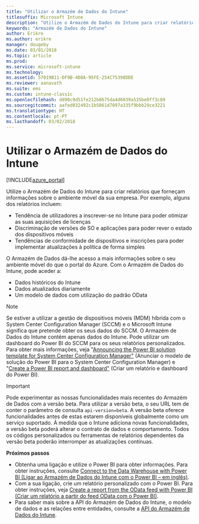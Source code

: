 ```yaml
---
title: "Utilizar o Armazém de Dados do Intune"
titlesuffix: Microsoft Intune
description: "Utilize o Armazém de Dados do Intune para criar relatórios que forneçam informações sobre o ambiente móvel da sua empresa."
keywords: "Armazém de Dados do Intune"
author: Erikre
ms.author: erikre
manager: dougeby
ms.date: 03/01/2018
ms.topic: article
ms.prod: 
ms.service: microsoft-intune
ms.technology: 
ms.assetid: 57019B11-DF9B-4D8A-95FE-254C75398DDE
ms.reviewer: aanavath
ms.suite: ems
ms.custom: intune-classic
ms.openlocfilehash: dd90c9d51fe212b0675da4d6039a535be0ff3c89
ms.sourcegitcommit: aafed032492c1b5861d7097a335f9bbb29ce3221
ms.translationtype: HT
ms.contentlocale: pt-PT
ms.lasthandoff: 03/02/2018
---
```

# <a name="use-the-intune-data-warehouse"></a>Utilizar o Armazém de Dados do Intune

[!INCLUDE[azure_portal](./includes/azure_portal.md)]

Utilize o Armazém de Dados do Intune para criar relatórios que forneçam informações sobre o ambiente móvel da sua empresa. Por exemplo, alguns dos relatórios incluem:
-   Tendência de utilizadores a inscrever-se no Intune para poder otimizar as suas aquisições de licenças
-   Discriminação de versões de SO e aplicações para poder rever o estado dos dispositivos móveis
-   Tendências de conformidade de dispositivos e inscrições para poder implementar atualizações à política de forma simples

O Armazém de Dados dá-lhe acesso a mais informações sobre o seu ambiente móvel do que o portal do Azure. Com o Armazém de Dados do Intune, pode aceder a:

  -  Dados históricos do Intune
  -  Dados atualizados diariamente
  -  Um modelo de dados com utilização do padrão OData

> [!Note]
> Se estiver a utilizar a gestão de dispositivos móveis (MDM) híbrida com o System Center Configuration Manager (SCCM) e o Microsoft Intune significa que pretende obter os seus dados do SCCM. O Armazém de Dados do Intune contém apenas dados do Intune. Pode utilizar um dashboard do Power BI do SCCM para os seus relatórios personalizados. Para obter mais informações, veja "[Announcing the Power BI solution template for System Center Configuration Manager"]( https://powerbi.microsoft.com/blog/sccm-solution-template) (Anunciar o modelo de solução do Power BI para o System Center Configuration Manager) e "[Create a Power BI report and dashboard"](https://docs.microsoft.com/dynamics365/unified-operations/dev-itpro/analytics/create-powerbi-report-dashboard) (Criar um relatório e dashboard do Power BI).


> [!Important]  
> Pode experimentar as nossas funcionalidades mais recentes do Armazém de Dados com a versão beta. Para utilizar a versão beta, o seu URL tem de conter o parâmetro de consulta `api-version=beta`. A versão beta oferece funcionalidades antes de estas estarem disponíveis globalmente como um serviço suportado. À medida que o Intune adiciona novas funcionalidades, a versão beta poderá alterar o contrato de dados e comportamento. Todos os códigos personalizados ou ferramentas de relatórios dependentes da versão beta poderão interromper as atualizações contínuas.

**Próximos passos**

- Obtenha uma ligação e utilize o Power BI para obter informações. Para obter instruções, consulte [Connect to the Data Warehouse with Power BI (Ligar ao Armazém de Dados do Intune com o Power BI – em inglês)](reports-proc-get-a-link-powerbi.md).
- Com a sua ligação, crie um relatório personalizado com o Power BI. Para obter instruções, veja [Create a report from the OData feed with Power BI (Criar um relatório a partir do feed OData com o Power BI)](reports-proc-create-with-odata.md).
- Para saber mais sobre a API do Armazém de Dados do Intune, o modelo de dados e as relações entre entidades<!-- , and an example of creating a custom client to retrieve data,-->, consulte a [API do Armazém de Dados do Intune](reports-nav-intune-data-warehouse.md).
